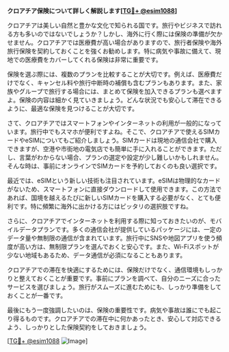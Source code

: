 **クロアチア保険について詳しく解説します[[TG💪+ @esim1088](https://t.me/s/esim1088)]**

クロアチアは美しい自然と豊かな文化で知られる国です。旅行やビジネスで訪れる方も多いのではないでしょうか？しかし、海外に行く際には保険の準備が欠かせません。クロアチアでは医療費が高い場合がありますので、旅行者保険や海外旅行保険を契約しておくことを強くお勧めします。特に病気や事故に備えて、現地での医療費をカバーしてくれる保険は非常に重要です。

保険を選ぶ際には、複数のプランを比較することが大切です。例えば、医療費だけでなく、キャンセル料や旅行中断時の補償も含むプランもあります。また、家族やグループで旅行する場合には、まとめて保険を加入できるプランも選べますよ。保険の内容は細かく見ていきましょう。どんな状況でも安心して滞在できるように、最適な保険を見つけることが大切です。

さて、クロアチアではスマートフォンやインターネットの利用が一般的になっています。旅行中でもスマホが便利ですよね。そこで、クロアチアで使えるSIMカードやeSIMについてもご紹介しましょう。SIMカードは現地の通信会社で購入できますが、空港や市街地の電気店でも簡単に手に入れることができます。ただし、言葉がわからない場合、プランの選定や設定が少し難しいかもしれません。そんな時は、事前にオンラインでSIMカードを予約しておくのも良い選択です。

最近では、eSIMという新しい技術も注目されています。eSIMは物理的なカードがないため、スマートフォンに直接ダウンロードして使用できます。この方法であれば、国境を越えるたびに新しいSIMカードを購入する必要がなく、とても便利です。特に頻繁に海外に出かける方にはピッタリの選択肢ですね。

さらに、クロアチアでインターネットを利用する際に知っておきたいのが、モバイルデータプランです。多くの通信会社が提供しているパッケージには、一定のデータ量や無制限の通信が含まれています。旅行中にSNSや地図アプリを使う頻度が高い方は、無制限プランを選んでおくと安心です。また、Wi-Fiスポットが少ない地域もあるため、データ通信が必須になることもあります。

クロアチアでの滞在を快適にするためには、保険だけでなく、通信環境もしっかりと整えておくことが重要です。事前にプランを調べて、自分のニーズに合ったサービスを選びましょう。旅行がスムーズに進むためにも、しっかり準備をしておくことが一番です。

最後にもう一度強調したいのは、保険の重要性です。病気や事故は誰にでも起こり得るものです。クロアチアでの滞在中に何かあったとき、安心して対応できるよう、しっかりとした保険契約をしておきましょう。

[[TG💪+ @esim1088](https://t.me/s/esim1088) ![Image](https://i.postimg.cc/Y0z9fWf4/image.png)]